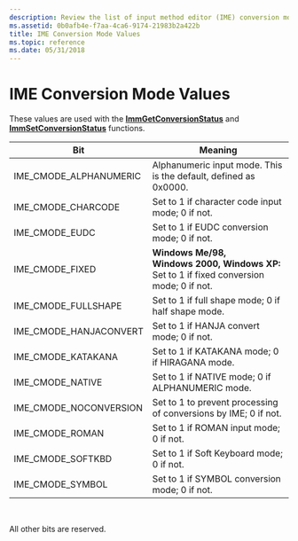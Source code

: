 ```yaml
---
description: Review the list of input method editor (IME) conversion mode values. These values are used with the ImmGetConversionStatus and ImmSetConversionStatus functions.
ms.assetid: 0b0afb4e-f7aa-4ca6-9174-21983b2a422b
title: IME Conversion Mode Values
ms.topic: reference
ms.date: 05/31/2018
---
```


# IME Conversion Mode Values

These values are used with the [**ImmGetConversionStatus**](/windows/desktop/api/Imm/nf-imm-immgetconversionstatus) and [**ImmSetConversionStatus**](/windows/desktop/api/Imm/nf-imm-immsetconversionstatus) functions.



| Bit                      | Meaning                                                                                   |
|--------------------------|-------------------------------------------------------------------------------------------|
| IME\_CMODE\_ALPHANUMERIC | Alphanumeric input mode. This is the default, defined as 0x0000.                          |
| IME\_CMODE\_CHARCODE     | Set to 1 if character code input mode; 0 if not.                                          |
| IME\_CMODE\_EUDC         | Set to 1 if EUDC conversion mode; 0 if not.                                               |
| IME\_CMODE\_FIXED        | **Windows Me/98, Windows 2000, Windows XP:** Set to 1 if fixed conversion mode; 0 if not. |
| IME\_CMODE\_FULLSHAPE    | Set to 1 if full shape mode; 0 if half shape mode.                                        |
| IME\_CMODE\_HANJACONVERT | Set to 1 if HANJA convert mode; 0 if not.                                                 |
| IME\_CMODE\_KATAKANA     | Set to 1 if KATAKANA mode; 0 if HIRAGANA mode.                                            |
| IME\_CMODE\_NATIVE       | Set to 1 if NATIVE mode; 0 if ALPHANUMERIC mode.                                          |
| IME\_CMODE\_NOCONVERSION | Set to 1 to prevent processing of conversions by IME; 0 if not.                           |
| IME\_CMODE\_ROMAN        | Set to 1 if ROMAN input mode; 0 if not.                                                   |
| IME\_CMODE\_SOFTKBD      | Set to 1 if Soft Keyboard mode; 0 if not.                                                 |
| IME\_CMODE\_SYMBOL       | Set to 1 if SYMBOL conversion mode; 0 if not.                                             |



 

All other bits are reserved.

 

 




